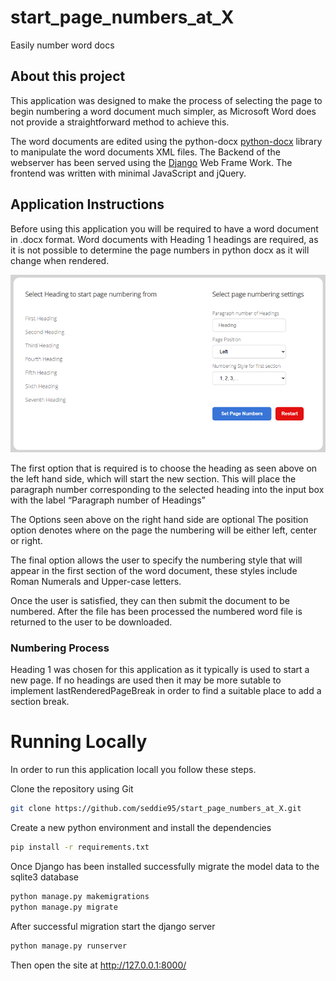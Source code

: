 # start_page_numbers_at_X
Easily number word docs

## About this project
This application was designed to make the process of selecting the page to begin numbering a word document much simpler, as Microsoft Word does not provide a straightforward method to achieve this.

The word documents are edited using the python-docx [python-docx](https://python-docx.readthedocs.io/en/latest/) library to manipulate the word documents XML files. The Backend of the webserver has been served using the [Django](https://www.djangoproject.com/) Web Frame Work. The frontend was written with minimal JavaScript and jQuery.

## Application Instructions 
Before using this application you will be required to have a word document in .docx format. Word documents with Heading 1 headings are required, as it is not possible to determine the page numbers in python docx as it will change when rendered.


![page_settings](images/page_settings.PNG)

The first option that is required is to choose the heading  as seen above on the left hand side, which will start the new section. This will place the paragraph number corresponding to the selected heading into the input box with the label “Paragraph number of Headings”

The Options seen above on the right hand side are optional 
The position option denotes where on the page the numbering will be either left, center or right.

The final option allows the user to specify the numbering style that will appear in the first section of the word document, these styles include Roman Numerals and Upper-case letters.

Once the user is satisfied, they can then submit the document to be numbered.
After the file has been processed the numbered word file is returned to the user to be downloaded.

### Numbering Process
Heading 1 was chosen for this application as it typically is used to start a new page. If no headings are used then it may be more sutable to implement  lastRenderedPageBreak in order to find a suitable place to add a section break.

# Running Locally
In order to run this application locall you  follow these steps.

Clone the repository using Git 

```bash
git clone https://github.com/seddie95/start_page_numbers_at_X.git
```

Create a new python environment and install the dependencies
```bash
pip install -r requirements.txt
```
Once Django has been installed successfully migrate the model data to the sqlite3 database
```bash
python manage.py makemigrations
python manage.py migrate
```
After successful migration start the django server 
```bash
python manage.py runserver
```
Then open the site at http://127.0.0.1:8000/
